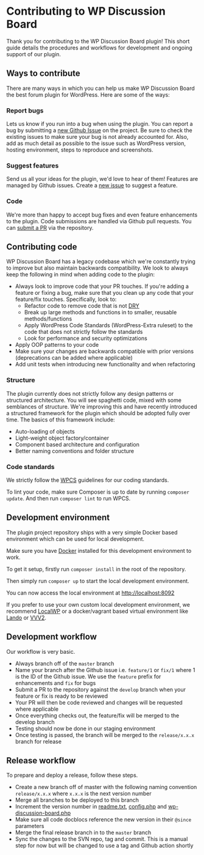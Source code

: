 # Contributing to WP Discussion Board

Thank you for contributing to the WP Discussion Board plugin! This short guide details the procedures and workflows for development and ongoing support of our plugin.

## Ways to contribute

There are many ways in which you can help us make WP Discussion Board the best forum plugin for WordPress. Here are some of the ways:

### Report bugs

Lets us know if you run into a bug when using the plugin. You can report a bug by submitting a [new Github Issue](https://github.com/wpdiscussionboard/wp-discussion-board/issues/new) on the project. Be sure to check the existing issues to make sure your bug is not already accounted for. Also, add as much detail as possible to the issue such as WordPress version, hosting environment, steps to reproduce and screenshots.

### Suggest features

Send us all your ideas for the plugin, we'd love to hear of them! Features are managed by Github issues. Create a [new issue](https://github.com/wpdiscussionboard/wp-discussion-board/issues/new) to suggest a feature.

### Code

We're more than happy to accept bug fixes and even feature enhancements to the plugin. Code submissions are handled via Github pull requests. You can [submit a PR](https://github.com/wpdiscussionboard/wp-discussion-board/compare) via the repository.

## Contributing code

WP Discussion Board has a legacy codebase which we're constantly trying to improve but also maintain backwards compatibility. We look to always keep the following in mind when adding code to the plugin:

- Always look to improve code that your PR touches. If you're adding a feature or fixing a bug, make sure that you clean up any code that your feature/fix touches. Specifically, look to:
  - Refactor code to remove code that is not [DRY](https://en.wikipedia.org/wiki/Don%27t_repeat_yourself)
  - Break up large methods and functions in to smaller, reusable methods/functions
  - Apply WordPress Code Standards (WordPress-Extra ruleset) to the code that does not strictly follow the standards
  - Look for performance and security optimizations
- Apply OOP patterns to your code
- Make sure your changes are backwards compatible with prior versions (deprecations can be added where applicable)
- Add unit tests when introducing new functionality and when refactoring

### Structure

The plugin currently does not strictly follow any design patterns or structured architecture. You will see spaghetti code, mixed with some semblances of structure. We're improving this and have recently introduced a structured framework for the plugin which should be adopted fully over time. The basics of this framework include:

- Auto-loading of objects
- Light-weight object factory/container
- Component based architecture and configuration
- Better naming conventions and folder structure

### Code standards

We strictly follow the [WPCS](https://github.com/WordPress/WordPress-Coding-Standards) guidelines for our coding standards.

To lint your code, make sure Composer is up to date by running `composer update`. And then run `composer lint` to run WPCS.

## Development environment

The plugin project repository ships with a very simple Docker based environment which can be used for local development.

Make sure you have [Docker](https://www.docker.com/) installed for this development environment to work.

To get it setup, firstly run `composer install` in the root of the repository.

Then simply run `composer up` to start the local development environment.

You can now access the local environment at [http://localhost:8092](http://localhost:8092)

If you prefer to use your own custom local development environment, we recommend [LocalWP](https://localwp.com/) or a docker/vagrant based virtual environment like [Lando](https://lando.dev/) or [VVV2](https://varyingvagrantvagrants.org/).


## Development workflow

Our workflow is very basic.

- Always branch off of the `master` branch
- Name your branch after the Github issue i.e. `feature/1` or `fix/1` where 1 is the ID of the Github issue. We use the `feature` prefix for enhancements and `fix` for bugs
- Submit a PR to the repository against the `develop` branch when your feature or fix is ready to be reviewed
- Your PR will then be code reviewed and changes will be requested where applicable
- Once everything checks out, the feature/fix will be merged to the develop branch
- Testing should now be done in our staging environment
- Once testing is passed, the branch will be merged to the `release/x.x.x` branch for release

## Release workflow

To prepare and deploy a release, follow these steps.

- Create a new branch off of master with the following naming convention `release/x.x.x` where `x.x.x` is the next version number
- Merge all branches to be deployed to this branch
- Increment the version number in [readme.txt](readme.txt), [config.php](includes/config/config.php) and [wp-discussion-board.php](wp-discussion-board.php)
- Make sure all code docblocs reference the new version in their `@since` parameters
- Merge the final release branch in to the `master` branch
- Sync the changes to the SVN repo, tag and commit. This is a manual step for now but will be changed to use a tag and Github action shortly
